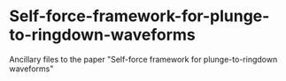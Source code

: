 # Self-force-framework-for-plunge-to-ringdown-waveforms
Ancillary files to the paper "Self-force framework for plunge-to-ringdown waveforms"
